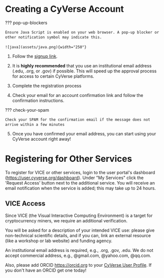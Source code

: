 # Creating a CyVerse Account

   ??? pop-up-blockers

	Ensure Java Script is enabled on your web browser. A pop-up blocker or other notification symbol may indicate this.

	![java](assets/java.png){width="250"}


1. Follow the [signup link](https://user.cyverse.org/register).

2. It is **highly recommended** that you use an institutional email address (.edu, .org, or .gov) if possible. This will speed up the approval process for access to certain CyVerse platforms.

3.  Complete the registration process

4.  Check your email for an account confirmation link and follow the confirmation instructions.

   ??? check-your-spam

	Check your SPAM for the confirmation email if the message does not arrive within a few minutes


5. Once you have confirmed your email address, you can start using your CyVerse account right away!

# Registering for Other Services

To register for VICE or other services, login to the user portal's dashboard (<https://user.cyverse.org/dashboard>). Under "My Services" click the 'Request Access' button next to the additional service. You will receive an email notification when the service is added; this may take up to 24 hours.

## VICE Access

Since VICE (the Visual Interactive Computing Environment) is a target for cryptocurrency miners, we require an additional verification. 

You will be asked for a description of your intended VICE use: please give non-technical scientific details, and if you can, link an external resource (like a workshop or lab website) and funding agency. 

An institutional email address is required, e.g., .org, .gov, .edu. We do not accept commercial address, e.g., @gmail.com, @yahoo.com, @qq.com. 

Also, please add ORCID <https://orcid.org> to your [CyVerse User Profile](https://user.cyverse.org). If you don't have an ORCID get one today!
